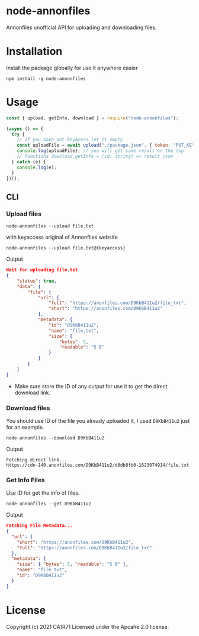 # node-annonfiles

Annonfiles unofficial API for uploading and downloading files.

# Installation

Install the package globally for use it anywhere easier

```
npm install -g node-annonfiles
```

# Usage

```js
const { upload, getInfo, download } = require("node-annonfiles");

(async () => {
  try {
    // If you have not keyAcess let it empty
    const uploadFile = await upload("./package.json", { token: "PUT_KEYACCESS" });
    console.log(uploadFile); // you will get same result on the top
    // functions download,getInfo = (id: string) => result json
  } catch (e) {
    console.log(e);
  }
})();
```

## CLI

### Upload files

```
node-annonfiles --upload file.txt
```

with keyaccess original of Annonfiles website

```
node-annonfiles --upload file.txt@{keyaccess}
```

Output

```json
Wait for uploading file.txt
{
    "status": true,
    "data": {
        "file": {
            "url": {
                "full": "https://anonfiles.com/D9KbB411u2/file_txt",
                "short": "https://anonfiles.com/D9KbB411u2"
            },
            "metadata": {
                "id": "D9KbB411u2",
                "name": "file.txt",
                "size": {
                    "bytes": 5,
                    "readable": "5 B"
                }
            }
        }
    }
}
```

- Make sure store the ID of any output for use it to get the direct download link.

### Download files

You should use ID of the file you already uploaded it, I used `D9KbB411u2` just for an example.

```
node-annonfiles --download D9KbB411u2
```

Output

```
Fetching direct link...
https://cdn-140.anonfiles.com/D9KbB411u2/d0db8fb0-1623874914/file.txt
```

### Get Info Files

Use ID for get the info of files.

```
node-annonfiles --get D9KbB411u2
```

Output

```json
Fetching File Metadata...
{
  "url": {
    "short": "https://anonfiles.com/D9KbB411u2",
    "full": "https://anonfiles.com/D9KbB411u2/file_txt"
  },
  "metadata": {
    "size": { "bytes": 5, "readable": "5 B" },
    "name": "file_txt",
    "id": "D9KbB411u2"
  }
}
```

# License

Copyright (c) 2021 CA1R71 Licensed under the Apcahe 2.0 license.
